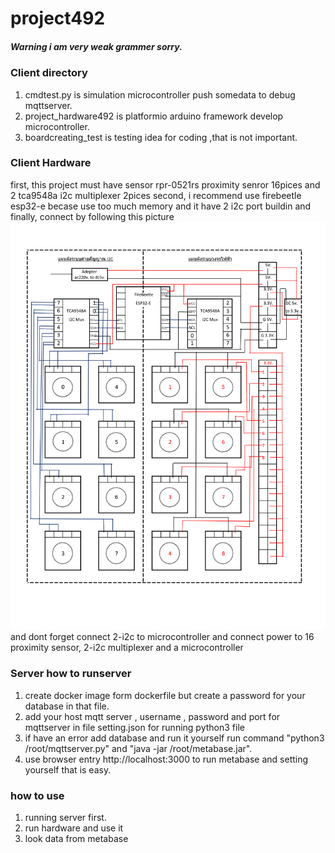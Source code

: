 # project492

##### Warning i am very weak grammer sorry.

### Client directory
1. cmdtest.py is simulation microcontroller push somedata to debug mqttserver.
2. project_hardware492 is platformio arduino framework develop microcontroller.
3. boardcreating_test is testing idea for coding ,that is not important.

### Client Hardware
first, this project must have sensor rpr-0521rs proximity senror 16pices and 2 tca9548a i2c multiplexer 2pices 
second, i recommend use firebeetle esp32-e becase use too much memory and it have 2 i2c port buildin
and finally, connect by following this picture
![Circuit Diagram](https://github.com/ZenitHTH/project492/blob/main/Client/Circuit-1.png?raw=true)
and dont forget connect 2-i2c to microcontroller and connect power to 16 proximity sensor, 2-i2c multiplexer and a microcontroller
 
### Server how to runserver
1. create docker image form dockerfile but create a password for your database in that file.
2. add your host mqtt server , username , password and port for mqttserver in file setting.json for running python3 file
3. if have an error add database and run it yourself run command "python3 /root/mqttserver.py" and "java -jar /root/metabase.jar".
4. use browser entry http://localhost:3000 to run metabase and setting yourself that is easy.

### how to use
1. running server first.
2. run hardware and use it
3. look data from metabase
